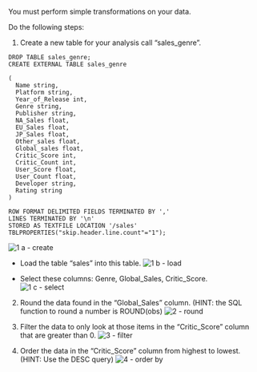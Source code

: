 You must perform simple transformations on your data.  

Do the following steps:
1. Create a new table for your analysis call “sales_genre”.  


```
DROP TABLE sales_genre;
CREATE EXTERNAL TABLE sales_genre

(
  Name string,
  Platform string,
  Year_of_Release int,
  Genre string,
  Publisher string,
  NA_Sales float,
  EU_Sales float,
  JP_Sales float,
  Other_sales float,
  Global_sales float,
  Critic_Score int,
  Critic_Count int,
  User_Score float,
  User_Count float,
  Developer string,
  Rating string
)

ROW FORMAT DELIMITED FIELDS TERMINATED BY ','
LINES TERMINATED BY '\n'
STORED AS TEXTFILE LOCATION '/sales'
TBLPROPERTIES("skip.header.line.count"="1");
```

   ![1 a - create](https://user-images.githubusercontent.com/128261514/229656956-9d7385e0-cb0b-4e89-9c82-9edf664ac14b.png)

   - Load the table “sales” into this table.
   ![1 b - load](https://user-images.githubusercontent.com/128261514/229656965-c167746b-3123-4776-9d43-40449d211233.png)

   - Select these columns: Genre, Global_Sales, Critic_Score.  
   ![1 c - select](https://user-images.githubusercontent.com/128261514/229657029-e610c513-330f-4878-a996-304ce035b59a.png)

2. Round the data found in the “Global_Sales” column.  (HINT:  the SQL function to round a number is ROUND(obs)
   ![2 - round](https://user-images.githubusercontent.com/128261514/229657052-3cd012c8-af56-48dd-a1d6-c542789eed35.png)

4. Filter the data to only look at those items in the “Critic_Score” column that are greater than 0.
   ![3 - filter](https://user-images.githubusercontent.com/128261514/229657074-a7bd8f2f-5fe4-400c-a091-617da257b250.png)

6. Order the data in the “Critic_Score” column from highest to lowest. (HINT:  Use the DESC query)
   ![4 - order by](https://user-images.githubusercontent.com/128261514/229657084-ea12c1fc-dc8a-43c3-96bd-67b1453b2486.png)
